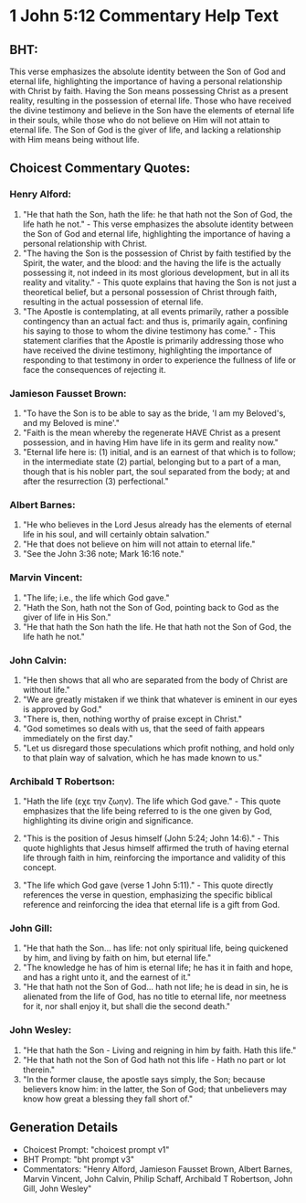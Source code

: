 # 1 John 5:12 Commentary Help Text

## BHT:
This verse emphasizes the absolute identity between the Son of God and eternal life, highlighting the importance of having a personal relationship with Christ by faith. Having the Son means possessing Christ as a present reality, resulting in the possession of eternal life. Those who have received the divine testimony and believe in the Son have the elements of eternal life in their souls, while those who do not believe on Him will not attain to eternal life. The Son of God is the giver of life, and lacking a relationship with Him means being without life.

## Choicest Commentary Quotes:
### Henry Alford:
1. "He that hath the Son, hath the life: he that hath not the Son of God, the life hath he not." - This verse emphasizes the absolute identity between the Son of God and eternal life, highlighting the importance of having a personal relationship with Christ.
2. "The having the Son is the possession of Christ by faith testified by the Spirit, the water, and the blood: and the having the life is the actually possessing it, not indeed in its most glorious development, but in all its reality and vitality." - This quote explains that having the Son is not just a theoretical belief, but a personal possession of Christ through faith, resulting in the actual possession of eternal life.
3. "The Apostle is contemplating, at all events primarily, rather a possible contingency than an actual fact: and thus is, primarily again, confining his saying to those to whom the divine testimony has come." - This statement clarifies that the Apostle is primarily addressing those who have received the divine testimony, highlighting the importance of responding to that testimony in order to experience the fullness of life or face the consequences of rejecting it.

### Jamieson Fausset Brown:
1. "To have the Son is to be able to say as the bride, 'I am my Beloved's, and my Beloved is mine'." 
2. "Faith is the mean whereby the regenerate HAVE Christ as a present possession, and in having Him have life in its germ and reality now."
3. "Eternal life here is: (1) initial, and is an earnest of that which is to follow; in the intermediate state (2) partial, belonging but to a part of a man, though that is his nobler part, the soul separated from the body; at and after the resurrection (3) perfectional."

### Albert Barnes:
1. "He who believes in the Lord Jesus already has the elements of eternal life in his soul, and will certainly obtain salvation."
2. "He that does not believe on him will not attain to eternal life."
3. "See the John 3:36 note; Mark 16:16 note."

### Marvin Vincent:
1. "The life; i.e., the life which God gave." 
2. "Hath the Son, hath not the Son of God, pointing back to God as the giver of life in His Son."
3. "He that hath the Son hath the life. He that hath not the Son of God, the life hath he not."

### John Calvin:
1. "He then shows that all who are separated from the body of Christ are without life."
2. "We are greatly mistaken if we think that whatever is eminent in our eyes is approved by God."
3. "There is, then, nothing worthy of praise except in Christ."
4. "God sometimes so deals with us, that the seed of faith appears immediately on the first day."
5. "Let us disregard those speculations which profit nothing, and hold only to that plain way of salvation, which he has made known to us."

### Archibald T Robertson:
1. "Hath the life (εχε την ζωην). The life which God gave." - This quote emphasizes that the life being referred to is the one given by God, highlighting its divine origin and significance.

2. "This is the position of Jesus himself (John 5:24; John 14:6)." - This quote highlights that Jesus himself affirmed the truth of having eternal life through faith in him, reinforcing the importance and validity of this concept.

3. "The life which God gave (verse 1 John 5:11)." - This quote directly references the verse in question, emphasizing the specific biblical reference and reinforcing the idea that eternal life is a gift from God.

### John Gill:
1. "He that hath the Son... has life: not only spiritual life, being quickened by him, and living by faith on him, but eternal life."
2. "The knowledge he has of him is eternal life; he has it in faith and hope, and has a right unto it, and the earnest of it."
3. "He that hath not the Son of God... hath not life; he is dead in sin, he is alienated from the life of God, has no title to eternal life, nor meetness for it, nor shall enjoy it, but shall die the second death."

### John Wesley:
1. "He that hath the Son - Living and reigning in him by faith. Hath this life."
2. "He that hath not the Son of God hath not this life - Hath no part or lot therein."
3. "In the former clause, the apostle says simply, the Son; because believers know him: in the latter, the Son of God; that unbelievers may know how great a blessing they fall short of."


## Generation Details
- Choicest Prompt: "choicest prompt v1"
- BHT Prompt: "bht prompt v3"
- Commentators: "Henry Alford, Jamieson Fausset Brown, Albert Barnes, Marvin Vincent, John Calvin, Philip Schaff, Archibald T Robertson, John Gill, John Wesley"
